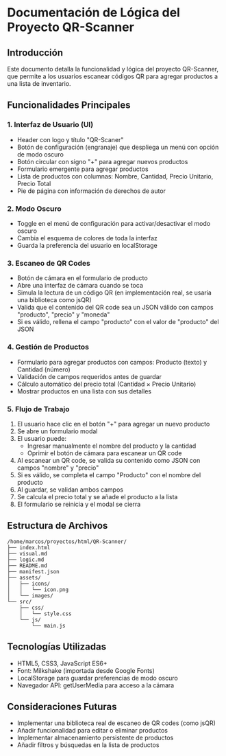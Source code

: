 # Documentación de Lógica del Proyecto QR-Scanner

## Introducción
Este documento detalla la funcionalidad y lógica del proyecto QR-Scanner, que permite a los usuarios escanear códigos QR para agregar productos a una lista de inventario.

## Funcionalidades Principales

### 1. Interfaz de Usuario (UI)
- Header con logo y título "QR-Scaner"
- Botón de configuración (engranaje) que despliega un menú con opción de modo oscuro
- Botón circular con signo "+" para agregar nuevos productos
- Formulario emergente para agregar productos
- Lista de productos con columnas: Nombre, Cantidad, Precio Unitario, Precio Total
- Pie de página con información de derechos de autor

### 2. Modo Oscuro
- Toggle en el menú de configuración para activar/desactivar el modo oscuro
- Cambia el esquema de colores de toda la interfaz
- Guarda la preferencia del usuario en localStorage

### 3. Escaneo de QR Codes
- Botón de cámara en el formulario de producto
- Abre una interfaz de cámara cuando se toca
- Simula la lectura de un código QR (en implementación real, se usaría una biblioteca como jsQR)
- Valida que el contenido del QR code sea un JSON válido con campos "producto", "precio" y "moneda"
- Si es válido, rellena el campo "producto" con el valor de "producto" del JSON

### 4. Gestión de Productos
- Formulario para agregar productos con campos: Producto (texto) y Cantidad (número)
- Validación de campos requeridos antes de guardar
- Cálculo automático del precio total (Cantidad × Precio Unitario)
- Mostrar productos en una lista con sus detalles

### 5. Flujo de Trabajo
1. El usuario hace clic en el botón "+" para agregar un nuevo producto
2. Se abre un formulario modal
3. El usuario puede:
   - Ingresar manualmente el nombre del producto y la cantidad
   - Oprimir el botón de cámara para escanear un QR code
4. Al escanear un QR code, se valida su contenido como JSON con campos "nombre" y "precio"
5. Si es válido, se completa el campo "Producto" con el nombre del producto
6. Al guardar, se validan ambos campos
7. Se calcula el precio total y se añade el producto a la lista
8. El formulario se reinicia y el modal se cierra

## Estructura de Archivos
```
/home/marcos/proyectos/html/QR-Scanner/
├── index.html
├── visual.md
├── logic.md
├── README.md
├── manifest.json
├── assets/
│   ├── icons/
│   │   └── icon.png
│   └── images/
└── src/
    ├── css/
    │   └── style.css
    └── js/
        └── main.js
```

## Tecnologías Utilizadas
- HTML5, CSS3, JavaScript ES6+
- Font: Milkshake (importada desde Google Fonts)
- LocalStorage para guardar preferencias de modo oscuro
- Navegador API: getUserMedia para acceso a la cámara

## Consideraciones Futuras
- Implementar una biblioteca real de escaneo de QR codes (como jsQR)
- Añadir funcionalidad para editar o eliminar productos
- Implementar almacenamiento persistente de productos
- Añadir filtros y búsquedas en la lista de productos